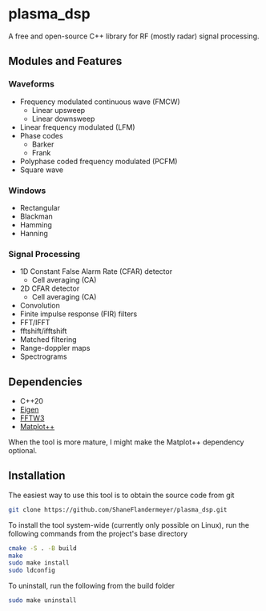 # plasma_dsp

A free and open-source C++ library for RF (mostly radar) signal processing.

## Modules and Features

### Waveforms

- Frequency modulated continuous wave (FMCW)
  - Linear upsweep
  - Linear downsweep
- Linear frequency modulated (LFM)
- Phase codes
  - Barker
  - Frank
- Polyphase coded frequency modulated (PCFM)
- Square wave

### Windows

- Rectangular
- Blackman
- Hamming
- Hanning

### Signal Processing

- 1D Constant False Alarm Rate (CFAR) detector
  - Cell averaging (CA)
- 2D CFAR detector
  - Cell averaging (CA)
- Convolution
- Finite impulse response (FIR) filters
- FFT/IFFT
- fftshift/ifftshift
- Matched filtering
- Range-doppler maps
- Spectrograms

## Dependencies

- C++20
- [Eigen](https://gitlab.com/libeigen/eigen/-/tree/3.4)
- [FFTW3](https://www.fftw.org/)
- [Matplot++](https://alandefreitas.github.io/matplotplusplus/)

When the tool is more mature, I might make the Matplot++ dependency optional.

## Installation

The easiest way to use this tool is to obtain the source code from git

```bash
git clone https://github.com/ShaneFlandermeyer/plasma_dsp.git
```

To install the tool system-wide (currently only possible on Linux), run the
following commands from the project's base directory

```bash
cmake -S . -B build
make
sudo make install
sudo ldconfig
```

To uninstall, run the following from the build folder

```bash
sudo make uninstall
```